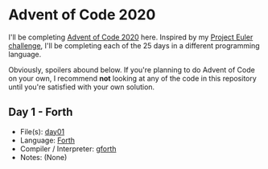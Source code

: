 
# Advent of Code 2020

I'll be completing [Advent of Code
2020](https://adventofcode.com/2020/) here. Inspired by my [Project
Euler challenge](https://github.com/Mercerenies/eulers-melting-pot/),
I'll be completing each of the 25 days in a different programming
language.

Obviously, spoilers abound below. If you're planning to do Advent of
Code on your own, I recommend **not** looking at any of the code in
this repository until you're satisfied with your own solution.

## Day 1 - Forth

* File(s): [day01](day01)
* Language: [Forth](https://en.wikipedia.org/wiki/Forth_(programming_language))
* Compiler / Interpreter: [gforth](https://gforth.org/)
* Notes: (None)
